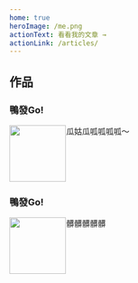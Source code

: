 ```yaml
---
home: true
heroImage: /me.png
actionText: 看看我的文章 →
actionLink: /articles/
---
```


## 作品

### 鴨發Go!

<div class="box-container container size flex">
    <div class="box-1 box-size">
        <img src="https://i.imgur.com/8w0oQCO.png" width="100px;">
    </div>
    <div class="box-2 box-size">
        瓜姑瓜呱呱呱呱～
    </div>
</div>

### 鴨發Go!

<div class="box-container container size flex">
    <div class="box-1 box-size">
        <img src="https://i.imgur.com/psLzkOR.png" width="100px;">
    </div>
    <div class="box-2 box-size">
        髒髒髒髒髒
    </div>
</div>

<style>
/* setup the flex property*/
.flex { 
  display: -webkit-box;
  display: -moz-box;
  display: -ms-flexbox;
  display: -webkit-flex;
  display: flex;
}
/* flex options */
.box-1 {
  flex: 1; /* 2x larger than default size to fit container width */
}
.box-2 {
  flex: 4; /* 0.5 smaller than default size to fit container width */
}
</style>